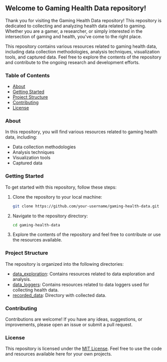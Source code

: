 ## Welcome to Gaming Health Data repository!
Thank you for visiting the Gaming Health Data repository! This repository is dedicated to collecting and analyzing health data related to gaming. Whether you are a gamer, a researcher, or simply interested in the intersection of gaming and health, you've come to the right place.

This repository contains various resources related to gaming health data, including data collection methodologies, analysis techniques, visualization tools, and captured data. Feel free to explore the contents of the repository and contribute to the ongoing research and development efforts.

### Table of Contents

- [About](#about)
- [Getting Started](#getting-started)
- [Project Structure](#project-structure)
- [Contributing](#contributing)
- [License](#license)

### About

In this repository, you will find various resources related to gaming health data, including:

- Data collection methodologies
- Analysis techniques
- Visualization tools
- Captured data


### Getting Started

To get started with this repository, follow these steps:

1. Clone the repository to your local machine:

    ```bash
    git clone https://github.com/your-username/gaming-health-data.git
    ```

2. Navigate to the repository directory:

    ```bash
    cd gaming-health-data
    ```

3. Explore the contents of the repository and feel free to contribute or use the resources available.

### Project Structure

The repository is organized into the following directories:

- [data_exploration](gaming_health_data/data_exploration/README.md): Contains resources related to data exploration and analysis.
- [data_loggers](gaming_health_data/data_loggers/README.md): Contains resources related to data loggers used for collecting health data.
- [recorded_data](gaming_health_data/recorded_data/README.md): Directory with collected data.

### Contributing

Contributions are welcome! If you have any ideas, suggestions, or improvements, please open an issue or submit a pull request. 

### License

This repository is licensed under the [MIT License](LICENSE). Feel free to use the code and resources available here for your own projects.
